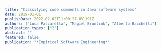 ```yaml
---
title: "Classifying code comments in Java software systems"
date: 2019-01-01
publishDate: 2022-02-02T11:00:27.881191Z
authors: ["Luca Pascarella", "Magiel Bruntink", "Alberto Bacchelli"]
publication_types: ["2"]
abstract: ""
featured: false
publication: "*Empirical Software Engineering*"
---
```


